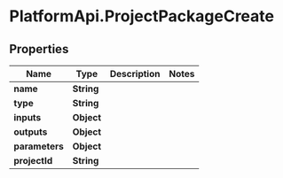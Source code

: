 # PlatformApi.ProjectPackageCreate

## Properties

| Name           | Type       | Description | Notes |
| -------------- | ---------- | ----------- | ----- |
| **name**       | **String** |             |
| **type**       | **String** |             |
| **inputs**     | **Object** |             |
| **outputs**    | **Object** |             |
| **parameters** | **Object** |             |
| **projectId**  | **String** |             |
